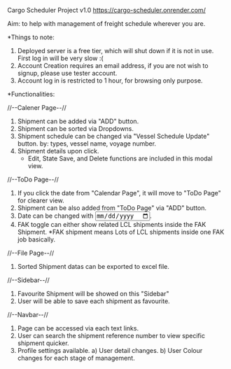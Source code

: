 Cargo Scheduler Project v1.0
https://cargo-scheduler.onrender.com/

Aim: to help with management of freight schedule wherever you are.

*Things to note:
1.  Deployed server is a free tier, which will shut down if it is not in use.
    First log in will be very slow :(
2.  Account Creation requires an email address, if you are not wish to signup, please use tester account.
3.  Account log in is restricted to 1 hour, for browsing only purpose.

*Functionalities:

//--Calener Page--//
1.  Shipment can be added via "ADD" button.
2.  Shipment can be sorted via Dropdowns.
3.  Shipment schedule can be changed via "Vessel Schedule Update" button.
    by: types, vessel name, voyage number.
4.  Shipment details upon click.
    - Edit, State Save, and Delete functions are included in this modal view.

//--ToDo Page--//
1.  If you click the date from "Calendar Page", it will move to "ToDo Page" for clearer view.
2.  Shipment can be also added from "ToDo Page" via "ADD" button.
3.  Date can be changed with <input type="date" />.
4.  FAK toggle can either show related LCL shipments inside the FAK Shipment.
    *FAK shipment means Lots of LCL shipments inside one FAK job basically.

//--File Page--//
1.  Sorted Shipment datas can be exported to excel file.

//--Sidebar--//
1.  Favourite Shipment will be showed on this "Sidebar"
2.  User will be able to save each shipment as favourite.

//--Navbar--//
1.  Page can be accessed via each text links.
2.  User can search the shipment reference number to view specific shipment quicker.
3.  Profile settings available.
    a) User detail changes.
    b) User Colour changes for each stage of management.
